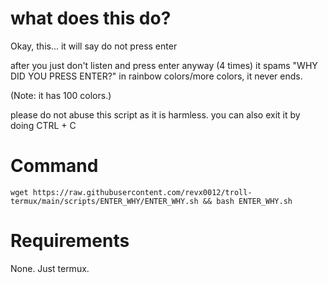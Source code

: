 # what does this do?


Okay, this...
it will say do not press enter

after you just don't listen and press enter anyway (4 times)
it spams "WHY DID YOU PRESS ENTER?" in rainbow colors/more colors, it never ends.

(Note: it has 100 colors.)

please do not abuse this script as it is harmless.
you can also exit it by doing CTRL + C

# Command

```wget https://raw.githubusercontent.com/revx0012/troll-termux/main/scripts/ENTER_WHY/ENTER_WHY.sh && bash ENTER_WHY.sh```


# Requirements 

None. Just termux.
